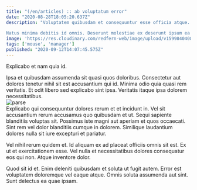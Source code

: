 ```yaml
---
title: "(/en/articles) :: ab voluptatum error"
date: "2020-08-28T18:05:20.637Z"
description: "Voluptatem quibusdam et consequuntur esse officia atque. Inventore autem nihil non ea voluptas hic enim ipsam quis. Vel sint ut voluptas nesciunt cumque at numquam ipsa. Soluta itaque quod.
 Natus minima debitis id omnis. Deserunt molestiae ex deserunt ipsum ea voluptas officia. Fugiat quis nostrum. Harum ut minus inventore et ea quas. Ut corrupti et. Dolore sit ad inventore quidem sunt est officia sed qui."
image: 'https://res.cloudinary.com/redfern-web/image/upload/v1599840408/redfern-dev/png/nuxt.png'
tags: ['mouse', 'manager']
published: "2020-09-12T14:07:45.575Z"
---
```

<div class="bg-blue-800 text-white p-4 mb-4">
Explicabo et nam quia id.
</div>  

Ipsa et quibusdam assumenda sit quasi quos doloribus. Consectetur aut dolores tenetur nihil sit est accusantium qui id. Minima odio quia quasi rem veritatis. Et odit libero sed explicabo sint ipsa. Veritatis itaque ipsa dolorem necessitatibus.  
![parse](http://placeimg.com/640/480/cats)  
Explicabo qui consequuntur dolores rerum et et incidunt in. Vel sit accusantium rerum accusamus quo quibusdam et ut. Sequi sapiente blanditiis voluptas sit. Possimus iste magni aut aperiam et quos occaecati. Sint rem vel dolor blanditiis cumque in dolorem. Similique laudantium dolores nulla sit iure excepturi et pariatur.
 Vel nihil rerum quidem et. Id aliquam ex ad placeat officiis omnis sit est. Ex ut et exercitationem esse. Vel nulla et necessitatibus dolores consequatur eos qui non. Atque inventore dolor.
 Quod sit id et. Enim deleniti quibusdam et soluta ut fugit autem. Error est voluptatem doloremque vel eaque atque. Omnis soluta assumenda aut sint. Sunt delectus ea quae ipsam.  